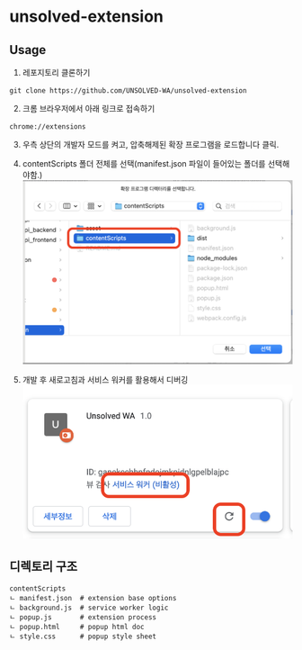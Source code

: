 # unsolved-extension

## Usage

1. 레포지토리 클론하기

```
git clone https://github.com/UNSOLVED-WA/unsolved-extension
```

2. 크롬 브라우저에서 아래 링크로 접속하기

```
chrome://extensions
```

3. 우측 상단의 개발자 모드를 켜고, 압축해제된 확장 프로그램을 로드합니다 클릭.
   <!-- ![extension setting example](./asset/example1.png) -->

4. contentScripts 폴더 전체를 선택(manifest.json 파일이 들어있는 폴더를 선택해야함.)
   ![extension directory example](./asset/example2.png)

5. 개발 후 새로고침과 서비스 워커를 활용해서 디버깅
   ![extension debug example](./asset/example3.png)

## 디렉토리 구조

```shell
contentScripts
ㄴ manifest.json  # extension base options
ㄴ background.js  # service worker logic
ㄴ popup.js       # extension process
ㄴ popup.html     # popup html doc
ㄴ style.css      # popup style sheet
```
